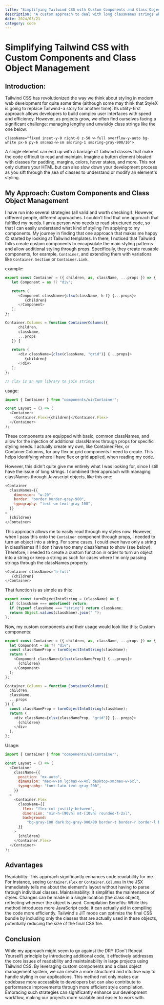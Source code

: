 ```yaml
---
title: "Simplifying Tailwind CSS with Custom Components and Class Object Management"
description: "A custom approach to deal with long classNames strings when working with Tailwind"
date: 2024/03/21
category: code
---
```


# Simplifying Tailwind CSS with Custom Components and Class Object Management

## Introduction:

Tailwind CSS has revolutionized the way we think about styling in modern web development for quite some time (although some may think that StyleX is going to replace Tailwind - a story for another time). Its utility-first approach allows developers to build complex user interfaces with speed and efficiency. However, as projects grow, we often find ourselves facing a significant challenge: managing lengthy and unwieldy class strings like the one below.

`className="fixed inset-y-0 right-0 z-50 w-full overflow-y-auto bg-white px-6 py-6 sm:max-w-sm sm:ring-1 sm:ring-gray-900/10">`

A single element can end up with a barrage of Tailwind classes that make the code difficult to read and maintain. Imagine a button element bloated with classes for padding, margins, colors, hover states, and more. This not only clutters your HTML but can also slow down your development process as you sift through the sea of classes to understand or modify an element's styling.

## My Approach: Custom Components and Class Object Management

I have run into several strategies (all valid and worth checking!). However, different people, different approaches. I couldn't find that one approach that fulfilled my needs. I am a person who needs to read structured code, so that I can easily understand what kind of styling I'm applying to my components.
My journey in finding that one approach that makes me happy 😊 started by looking at Tailwind templates. In there, I noticed that Tailwind folks create custom components to encapsulate the main styling patterns and allow additional styling through props. Specifically, they create reusable components, for example, `Container`, and extending them with variations like `Container.Section` or `Container.Link`.

example:

```javascript
export const Container = ({ children, as, className, ...props }) => {
   let Component = as ?? "div";

   return (
      <Component className={clsx(className, h-f} {...props}>
         {children}
      </Component>
   );
};

Container.Columns = function ContainerColumns({
      children,
      className,
      ...props
   }) {

   return (
      <div className={clsx(className, "grid")} {...props}>
         {children}
      </div>
   );
};

// clsx is an npm library to join strings
```

usage:

```javascript
import { Container } from "components/ui/Container";

const Layout = () => (
  <Container>
    <Container.Flex>{children}</Container.Flex>
  </Container>
);
```

These components are equipped with basic, common classNames, and allow for the injection of additional classNames through props for specific styling needs. I actually create my own, like Container.Flex, or Container.Columns, for any flex or grid components I need to create. This helps identifying where I have flex or grid applied, when reading my code.

However, this didn't quite give me entirely what I was looking for, since I still have the issue of long strings. I combined their approach with managing classNames through Javascript objects, like this one:

```javascript
<Container
  classNames={{
    dimension: "w-20",
    border: "border border-gray-900",
    typography: "text-sm text-gray-100",
  }}
>
  {children}
</Container>
```

This approach allows me to easily read through my styles now. However, when I pass this onto the `Container` component through props, I needed to turn an object into a string. For some cases, I could even have only a string in classNames if I don't have too many classNames to show (see below). Therefore, I needed to create a custom function in order to turn an object into a string or keep a string as such for cases where I'm only passing strings through the classNames property.

```javascript
<Container classNames='h-full'
   {children}
</Container>
```

That function is as simple as this:

```javascript
export const turnObjectIntoString = (className) => {
  if (className === undefined) return;
  if (typeof className === "string") return className;
  return Object.values(className).join(" ");
};
```

Now, my custom components and their usage would look like this:
Custom components:

```javascript
export const Container = ({ children, as, className, ...props }) => {
  let Component = as ?? "div";
  const classNameProp = turnObjectIntoString(className);
  return (
    <Component className={clsx(classNameProp)} {...props}>
      {children}
    </Component>
  );
};

Container.Columns = function ContainerColumns({
  children,
  className,
  ...props
}) {
  const classNameProp = turnObjectIntoString(className);
  return (
    <div className={clsx(classNameProp, "grid")} {...props}>
      {children}
    </div>
  );
};
```

Usage:

```javascript
import { Container } from "components/ui/Container";

const Layout = () => (
  <Container
    className={{
      position: "mx-auto",
      dimension: "max-w-sm lg:max-w-4xl desktop-sm:max-w-6xl",
      typography: "font-lato text-gray-200",
    }}
  >
    <Container.Flex
      className={{
        flex: "flex-col justify-between",
        dimension: "min-h-[90vh] mt-[10vh] rounded-t-2xl",
        background:
          "bg-gray-100 dark:bg-gray-900/80 border-t border-r border-l border-zinc-100/20",
      }}
    >
      {children}
    </Container.Flex>
  </Container>
);
```

## Advantages

Readability: This approach significantly enhances code readability for me. For instance, seeing `Container.Flex` or `Container.Columns` in the JSX immediately tells me about the element's layout without having to parse through individual classes.
Maintainability: It simplifies the maintenance of styles. Changes can be made in a single location (the class object), reflecting wherever the object is used.
Compilation Benefits: While this method introduces more JavaScript code, it can actually aid in compiling the code more efficiently. Tailwind's JIT mode can optimize the final CSS bundle by including only the classes that are actually used in these objects, potentially reducing the size of the final CSS file.

## Conclusion

While my approach might seem to go against the DRY (Don't Repeat Yourself) principle by introducing additional code, it effectively addresses the core issues of readability and maintainability in large projects using Tailwind CSS. By leveraging custom components and a class object management system, we can create a more structured and intuitive way to handle styling in our applications. This method not only makes our codebase more accessible to developers but can also contribute to performance improvements through more efficient style compilation. Embracing such strategies can significantly enhance our development workflow, making our projects more scalable and easier to work with.
